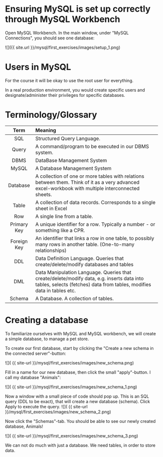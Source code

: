 # Ensuring MySQL is set up correctly through MySQL Workbench

Open MySQL Workbench. In the main window, under "MySQL Connections", you should see one database:

![]({{ site.url }}/mysql/first_exercises/images/setup_1.png)




# Users in MySQL

For the course it will be okay to use the root user for everything.

In a real production environment, you would create specific users and designate/administer their privileges for specific databases.


# Terminology/Glossary

| Term        | Meaning                                                                                                                                                             |
|:-----------:|:--------------------------------------------------------------------------------------------------------------------------------------------------------------------|
| SQL         | Structured Query Language.                                                                                                                                          |
| Query       | A command/program to be executed in our DBMS system.                                                                                                                |
| DBMS        | DataBase Management System                                                                                                                                          |
| MySQL       | A Database Management System                                                                                                                                        |
| Database    | A collection of one or more tables with relations between them. Think of it as a very advanced excel-workbook with multiple interconnected sheets.                  |
| Table       | A collection of data records. Corresponds to a single sheet in Excel                                                                                                |
| Row         | A single line from a table.                                                                                                                                         |
| Primary Key | A unique identifier for a row. Typically a number - or something like a CPR.                                                                                        |
| Foreign Key | An identifier that links a row in one table, to possibly many rows in another table. (One-to-many relationships)                                                    |
| DDL         | Data Definition Language. Queries that create/delete/modify databases and tables                                                                                    |
| DML         | Data Manipulation Language. Queries that create/delete/modify data, e.g. inserts data into tables, selects (fetches) data from tables, modifies data in tables etc. |
| Schema      | A Database. A collection of tables.                                                                                                                                                                    |




# Creating a database

To familiarize ourselves with MySQL and MySQL workbench, we will create a simple database, to manage a pet store.

To create our first database, start by clicking the "Create a new schema in the connected server"-button:

![]( {{ site-url }}/mysql/first_exercises/images/new_schema.png)


Fill in a name for our new database, then click the small "apply"-button. I call my database "Animals":

![]( {{ site-url }}/mysql/first_exercises/images/new_schema_1.png)

Now a window with a small piece of code should pop up.
This is an SQL query (DDL to be exact), that will create a new database (schema).
Click Apply to execute the query.
![]( {{ site-url }}/mysql/first_exercises/images/new_schema_2.png)


Now click the "Schemas"-tab. You should be able to see our newly created database, Animals!

![]( {{ site-url }}/mysql/first_exercises/images/new_schema_3.png)


We can not do much with just a database. We need tables, in order to store data.



<!-- 2) Create a new user -->

<!-- Currently, only the root user (administrator) for the entire MySQL program exists. -->
<!-- We will now create a user -->

<!-- Click the one database from the screenshot above. -->


<!-- <\!-- Fill in steps... -\-> -->



<!-- <\!-- # Connecting from Java - Næste uges exercise -\-> -->

